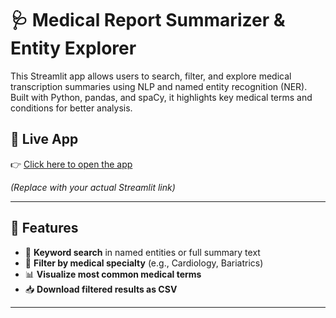 # 🩺 Medical Report Summarizer & Entity Explorer

This Streamlit app allows users to search, filter, and explore medical transcription summaries using NLP and named entity recognition (NER). Built with Python, pandas, and spaCy, it highlights key medical terms and conditions for better analysis.

## 🚀 Live App

👉 [Click here to open the app](https://https://medical-summarizer-app-ba74iver98dvzyunfhpy9b.streamlit.app)

*(Replace with your actual Streamlit link)*

---

## 🧠 Features

- 🔎 **Keyword search** in named entities or full summary text  
- 🎯 **Filter by medical specialty** (e.g., Cardiology, Bariatrics)  
- 📊 **Visualize most common medical terms**  
- 📥 **Download filtered results as CSV**  

---



